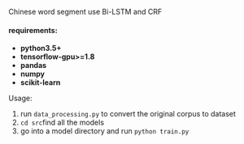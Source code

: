 Chinese word segment use Bi-LSTM and CRF 

#### requirements:
- **python3.5+**
- **tensorflow-gpu>=1.8**
- **pandas**
- **numpy**
- **scikit-learn**

Usage:

1. run `data_processing.py` to convert the original corpus to dataset
2. `cd src`find all the models
3. go into a model directory and run `python train.py` 

